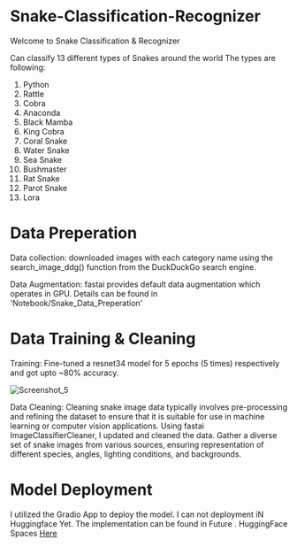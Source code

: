 # Snake-Classification-Recognizer
Welcome to Snake Classification & Recognizer

Can classify 13 different types of Snakes around the world
The types are following:

1. Python
2. Rattle
3. Cobra
4. Anaconda
5. Black Mamba
6. King Cobra
7. Coral Snake
8. Water Snake
9. Sea Snake
10. Bushmaster
11. Rat Snake
12. Parot Snake
13. Lora

# Data Preperation

Data collection: downloaded images with each category name using the search_image_ddg() function from the DuckDuckGo search engine.

Data Augmentation: fastai provides default data augmentation which operates in GPU. Details can be found in
'Notebook/Snake_Data_Preperation'

# Data Training & Cleaning
Training: Fine-tuned a resnet34 model for 5 epochs (5 times) respectively and got upto ~80% accuracy.

![Screenshot_5](https://github.com/Somoresh/snake-classification-recognizer/assets/45269154/18979211-a75d-4153-adcf-bb410f56752e)

Data Cleaning: Cleaning snake image data typically involves pre-processing and refining the dataset to ensure that it is suitable for use in machine learning or computer vision applications. 
 Using fastai ImageClassifierCleaner, I updated and cleaned the data. Gather a diverse set of snake images from various sources, ensuring representation of different species, angles, lighting conditions, and backgrounds.

 # Model Deployment
 I utilized the Gradio App to deploy the model. I can not deployment iN Huggingface Yet.
 The implementation can be found in Future .
 HuggingFace Spaces [Here](https://huggingface.co/spaces/Somoresh/snake-classification)
